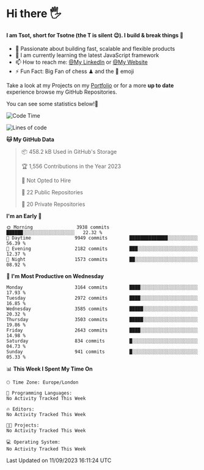 # Hi there :raised_hand_with_fingers_splayed:
#### I am Tsot, short for Tsotne (the T is silent :wink:). I build & break things :space_invader:
- :telescope: Passionate about building fast, scalable and flexible products
- :seedling: I am currently learning the latest JavaScript framework 
- :mailbox: How to reach me: [@My LinkedIn](https://www.linkedin.com/in/tsotne-gvadzabia/) or [@My Website](https://tsotne.co.uk/contact)
- :zap: Fun Fact: Big Fan of chess ♟ and the 👾 emoji

Take a look at my Projects on my [Portfolio](https://tsotne.co.uk/) or for a more **up to date** experience browse my GitHub Repositories.

You can see some statistics below!:space_invader:
<!--START_SECTION:waka-->
![Code Time](http://img.shields.io/badge/Code%20Time-761%20hrs%202%20mins-blue)

![Lines of code](https://img.shields.io/badge/From%20Hello%20World%20I%27ve%20Written-7.6%20million%20lines%20of%20code-blue)

**🐱 My GitHub Data** 

> 📦 458.2 kB Used in GitHub's Storage 
 > 
> 🏆 1,556 Contributions in the Year 2023
 > 
> 🚫 Not Opted to Hire
 > 
> 📜 22 Public Repositories 
 > 
> 🔑 20 Private Repositories 
 > 
**I'm an Early 🐤** 

```text
🌞 Morning                3938 commits        ██████░░░░░░░░░░░░░░░░░░░   22.32 % 
🌆 Daytime                9949 commits        ██████████████░░░░░░░░░░░   56.39 % 
🌃 Evening                2182 commits        ███░░░░░░░░░░░░░░░░░░░░░░   12.37 % 
🌙 Night                  1573 commits        ██░░░░░░░░░░░░░░░░░░░░░░░   08.92 % 
```
📅 **I'm Most Productive on Wednesday** 

```text
Monday                   3164 commits        ████░░░░░░░░░░░░░░░░░░░░░   17.93 % 
Tuesday                  2972 commits        ████░░░░░░░░░░░░░░░░░░░░░   16.85 % 
Wednesday                3585 commits        █████░░░░░░░░░░░░░░░░░░░░   20.32 % 
Thursday                 3503 commits        █████░░░░░░░░░░░░░░░░░░░░   19.86 % 
Friday                   2643 commits        ████░░░░░░░░░░░░░░░░░░░░░   14.98 % 
Saturday                 834 commits         █░░░░░░░░░░░░░░░░░░░░░░░░   04.73 % 
Sunday                   941 commits         █░░░░░░░░░░░░░░░░░░░░░░░░   05.33 % 
```


📊 **This Week I Spent My Time On** 

```text
🕑︎ Time Zone: Europe/London

💬 Programming Languages: 
No Activity Tracked This Week

🔥 Editors: 
No Activity Tracked This Week

🐱‍💻 Projects: 
No Activity Tracked This Week

💻 Operating System: 
No Activity Tracked This Week
```


 Last Updated on 11/09/2023 16:11:24 UTC
<!--END_SECTION:waka-->
